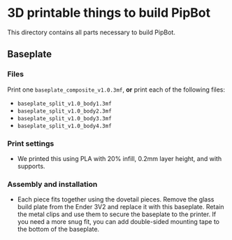 # 3D printable things to build PipBot

This directory contains all parts necessary to build PipBot.

## Baseplate

### Files

Print one `baseplate_composite_v1.0.3mf`, **or** print each of the following files:

* `baseplate_split_v1.0_body1.3mf`
* `baseplate_split_v1.0_body2.3mf`
* `baseplate_split_v1.0_body3.3mf`
* `baseplate_split_v1.0_body4.3mf`

### Print settings

* We printed this using PLA with 20% infill, 0.2mm layer height, and with supports.

### Assembly and installation

* Each piece fits together using the dovetail pieces. Remove the glass build plate from the Ender 3V2 and replace it
  with this baseplate. Retain the metal clips and use them to secure the baseplate to the printer. If you need a more
  snug fit, you can add double-sided mounting tape to the bottom of the baseplate.

